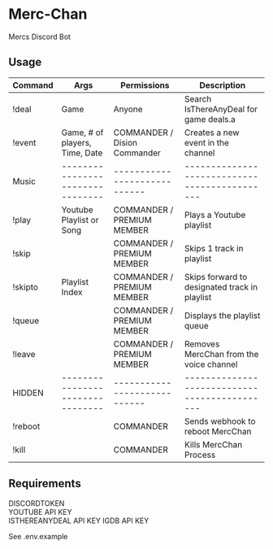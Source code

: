 # Merc-Chan

Mercs Discord Bot

## Usage

| Command | Args                             | Permissions                  | Description                                   |
| ------- | -------------------------------- | ---------------------------- | --------------------------------------------- |
| !deal   | Game                             | Anyone                       | Search IsThereAnyDeal for game deals.a        |
| !event  | Game, # of players, Time, Date   | COMMANDER / Dision Commander | Creates a new event in the channel            |
| Music   | -------------------------------- | ---------------------------- | --------------------------------------------- |
| !play   | Youtube Playlist or Song         | COMMANDER / PREMIUM MEMBER   | Plays a Youtube playlist                      |
| !skip   |                                  | COMMANDER / PREMIUM MEMBER   | Skips 1 track in playlist                     |
| !skipto | Playlist Index                   | COMMANDER / PREMIUM MEMBER   | Skips forward to designated track in playlist |
| !queue  |                                  | COMMANDER / PREMIUM MEMBER   | Displays the playlist queue                   |
| !leave  |                                  | COMMANDER / PREMIUM MEMBER   | Removes MercChan from the voice channel       |
| HIDDEN  | -------------------------------- | ---------------------------- | --------------------------------------------- |
| !reboot |                                  | COMMANDER                    | Sends webhook to reboot MercChan              |
| !kill   |                                  | COMMANDER                    | Kills MercChan Process                        |

## Requirements

DISCORDTOKEN  
YOUTUBE API KEY  
ISTHEREANYDEAL API KEY
IGDB API KEY

See .env.example
